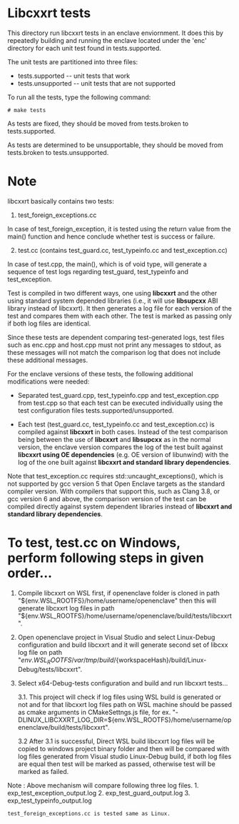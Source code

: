 Libcxxrt tests
=============

This directory run libcxxrt tests in an enclave enviornment. It does
this by repeatedly building and running the enclave located under the 'enc'
directory for each unit test found in tests.supported.

The unit tests are partitioned into three files:

* tests.supported -- unit tests that work
* tests.unsupported -- unit tests that are not supported

To run all the tests, type the following command:

```
# make tests
```

As tests are fixed, they should be moved from tests.broken to tests.supported.

As tests are determined to be unsupportable, they should be moved from
tests.broken to tests.unsupported.

Note
====

libcxxrt basically contains two tests:

  1. test_foreign_exceptions.cc

In case of test_foreign_exception, it is tested using the return value from
the main() function and hence conclude whether test is success or failure.

  2. test.cc (contains test_guard.cc, test_typeinfo.cc and test_exception.cc)

In case of test.cpp, the main(), which is of void type, will generate a
sequence of test logs regarding test_guard, test_typeinfo and test_exception.

Test is compiled in two different ways, one using **libcxxrt** and the other
using standard system depended libraries (i.e., it will use **libsupcxx** ABI
library instead of libcxxrt). It then generates a log file for each version of
the test and compares them with each other. The test is marked as passing only
if both log files are identical.

Since these tests are dependent comparing test-generated logs, test files such
as enc.cpp and host.cpp must not print any messages to stdout, as these messages
will not match the comparison log that does not include these additional messages.

For the enclave versions of these tests, the following additional modifications
were needed:

* Separated test_guard.cpp, test_typeinfo.cpp and test_exception.cpp from
test.cpp so that each test can be executed individually using the test
configuration files tests.supported/unsupported.

* Each test (test_guard.cc, test_typeinfo.cc and test_exception.cc) is compiled
against **libcxxrt** in both cases. Instead of the test comparison being
between the use of **libcxxrt** and **libsupcxx** as in the normal version,
the enclave version compares the log of the test built against **libcxxrt
using OE dependencies** (e.g. OE version of libunwind) with the log of the
one built against **libcxxrt and standard library dependencies**.

Note that test_exception.cc requires std::uncaught_exceptions(), which is not
supported by gcc version 5 that Open Enclave targets as the standard compiler
version. With compilers that support this, such as Clang 3.8, or gcc version 6
and above, the comparison version of the test can be compiled directly against
system dependent libraries instead of **libcxxrt and standard library
dependencies**.


To test, test.cc on Windows, perform following steps in given order...
===============================================================================
1. Compile libcxxrt on WSL first, if openenclave folder is cloned in path
	"${env.WSL_ROOTFS}/home/username/openenclave" then this will generate
	libcxxrt log files in path
	"${env.WSL_ROOTFS}/home/username/openenclave/build/tests/libcxxrt".

2. Open openenclave project in Visual Studio and select Linux-Debug
	configuration and build libcxxrt and it will generate second set
	of libcxx log file on path
	"${env.WSL_ROOTFS}/var/tmp/build/${workspaceHash}/build/Linux-Debug/tests/libcxxrt".

3. Select x64-Debug-tests configuration and build and run libcxxrt tests...

	3.1. This project will check if log files using WSL build is generated or
	not and for that libcxxrt log files path on WSL machine should be passed
	as cmake arguments in CMakeSettngs.js file, for ex.
	"-DLINUX_LIBCXXRT_LOG_DIR=${env.WSL_ROOTFS}/home/username/openenclave/build/tests/libcxxrt".

	3.2 After 3.1 is successful, Direct WSL build libcxxrt log files will be
	copied to windows project binary folder and then will be compared with
	log files generated from Visual studio Linux-Debug build, if both log files
	are equal then test will be marked as passed, otherwise test will be
	marked as failed.

Note : Above mechanism will compare following three log files.
	1. exp_test_exception_output.log
	2. exp_test_guard_output.log
	3. exp_test_typeinfo_output.log

	test_foreign_exceptions.cc is tested same as Linux.
